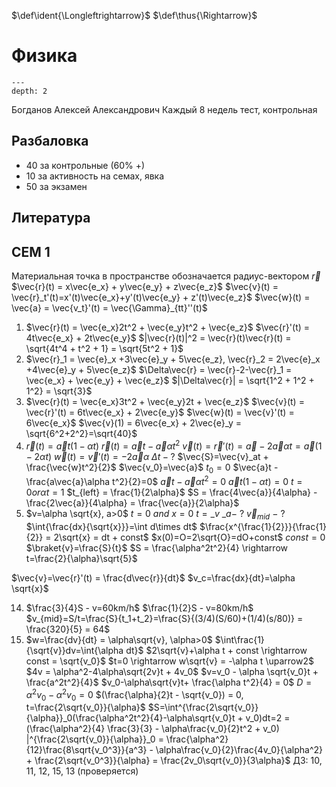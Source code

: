 <!-- Macros: start -->
$\newcommand{\block}[2]{\begin{#1} #2 \end{#1}}$
$\newcommand{\cases}[1]{\block{cases}{#1}}$
$\def\ident{\Longleftrightarrow}$
$\def\thus{\Rightarrow}$
$\newcommand{\set}[1]{ \left \{ #1 \right \} }$
$\newcommand{\brakets}[1]{ \left \( #1 \right \) }$
$\newcommand{\sharpbrakets}[1]{\left \langle #1 \right \rangle}$
$\newcommand{\mat}[1]{\block{Vmatrix}{#1}}$
$\newcommand{\det}[1]{\block{vmatrix}{#1}}$
$\newcommand{\pmat}[1]{\block{pmatrix}{#1}}$
$\newcommand{\upline}[1]{\overline{#1}}$
$\newcommand{\dnline}[1]{\underline{#1}}$
$\renewcommand{\geq}{\geqslant}$
$\renewcommand{\leq}{\leqslant}$
$\renewcommand{\phi}{\varphi}$
$\renewcommand{\epsilon}{\varepsilon}$
$\newcommand{\NN}{\mathbb{N}}$
$\newcommand{\ZZ}{\mathbb{Z}}$
$\newcommand{\RR}{\mathbb{R}}$
$\newcommand{\CC}{\mathbb{C}}$
$\newcommand{\FF}{\mathbb{F}}$
$\newcommand{\QQ}{\mathbb{Q}}$
$\newcommand{\EE}{\mathbb{E}}$
$\newcommand\E{\mathbbold{e}}$
$\newcommand\F{\mathbbold{f}}$
$\newcommand\G{\mathbbold{g}}$
$\renewcommand{\int}{\intop}$
$\newcommand{\ans}[1]{\textbf{Ответ}: #1.}$
$\newcommand{\norm}[1]{\left \lVert #1 \right \rVert}$
$\newcommand{\ord}[1]{\operatorname{ord}(#1)}$
$\renewcommand{\gcd}{\text{НОД}}$
$\newcommand{\lcm}{\text{НОК}}$
<!-- Macros: end -->

# Физика

```{contents} Содержание
---
depth: 2
```

Богданов Алексей Александрович
Каждый 8 недель тест, контрольная

## Разбаловка

- 40 за контрольные (60% +)
- 10 за активность на семах, явка
- 50 за экзамен

## Литература

## СЕМ 1

Материальная точка в пространстве обозначается радиус-вектором $\vec{r}$
$\vec{r}(t) = x\vec{e_x} + y\vec{e_y} + z\vec{e_z}$
$\vec{v}(t) = \vec{r}_t'(t)=x'(t)\vec{e_x}+y'(t)\vec{e_y} + z'(t)\vec{e_z}$
$\vec{w}(t) = \vec{a} = \vec{v_t}'(t) = \vec{\Gamma}_{tt}''(t)$

1) $\vec{r}(t) = \vec{e_x}2t^2 + \vec{e_y}t^2 + \vec{e_z}$      $\vec{r}'(t) = 4t\vec{e_x} + 2t\vec{e_y}$    $|\vec{r}(t)|^2 = \vec{r}(t)\vec{r}(t) = \sqrt{4t^4 + t^2 + 1} = \sqrt{5t^2 + 1}$
2) $\vec{r}_1 = \vec{e}_x +3\vec{e}_y + 5\vec{e_z}, \vec{r}_2 = 2\vec{e}_x +4\vec{e}_y + 5\vec{e_z}$   $\Delta\vec{r} = \vec{r}-2-\vec{r}_1 = \vec{e_x} + \vec{e_y} + \vec{e_z}$   $|\Delta\vec{r}| = \sqrt{1^2 + 1^2 + 1^2} = \sqrt{3}$
4) $\vec{r}(t) = \vec{e_x}3t^2 + \vec{e_y}2t + \vec{e_z}$    $\vec{v}(t) = \vec{r}'(t) = 6t\vec{e_x} + 2\vec{e_y}$     $\vec{w}(t) = \vec{v}'(t) = 6\vec{e_x}$   $\vec{v}(1) = 6\vec{e_x} + 2\vec{e}_y = \sqrt{6^2+2^2}=\sqrt{40}$
6) $\vec{r}(t) = \vec{a}t(1-\alpha t)$  $\vec{r}(t) = \vec{a}t - \vec{a}\alpha t^2$  $\vec{v}(t)=\vec{r}'(t)=\vec{a}-2\vec{a}\alpha t = \vec{a}(1 - 2\alpha t)$    $\vec{w}(t) = \vec{v}'(t) = -2\vec{a}\alpha$  $\Delta t - ?$   $\vec{S}=\vec{v}_at + \frac{\vec{w}t^2}{2}$   $\vec{v_0}=\vec{a}$  $t_0=0$  $\vec{a}t -\frac{a\vec{a}\alpha t^2}{2}=0$  $\vec{a}t - \vec{a}\alpha t^2=0$   $\vec{a}t(1-\alpha t) = 0$    $t=0 or \alpha t=1$     $t_{left} = \frac{1}{2\alpha}$   $S = \frac{4\vec{a}}{4\alpha} - \frac{2\vec{a}}{4\alpha} = \frac{\vec{a}}{2\alpha}$
7) $v=\alpha \sqrt{x}, a>0$   $t=0\ and\ x=0$   $t = \_v\ \_a -\ ?$   $\vec{v}_{mid}\ -\ ?$   $\int{\frac{dx}{\sqrt{x}}}=\int d\times dt$   $\frac{x^{\frac{1}{2}}}{\frac{1}{2}} = 2\sqrt{x} = dt + const$   $x(0)=O=2\sqrt{O}=dO+const$   $const = 0$   $\braket{v}=\frac{S}{t}$   $S = \frac{\alpha^2t^2}{4} \rightarrow t=\frac{2}{\alpha}\sqrt{5}$

$\vec{v}=\vec{r}'(t) = \frac{d\vec{r}}{dt}$
$v_c=\frac{dx}{dt}=\alpha \sqrt{x}$

14) $\frac{3}{4}S - v=60km/h$    $\frac{1}{2}S - v=80km/h$    $v_{mid}=S/t=\frac{S}{t_1+t_2}=\frac{S}{(3/4)(S/60)+(1/4)(s/80)} = \frac{320}{5} = 64$
16) $w=\frac{dv}{dt} = \alpha\sqrt{v}, \alpha>0$   $\int\frac{1}{\sqrt{v}}dv=\int{\alpha dt}$   $2\sqrt{v}+\alpha t + const \rightarrow const = \sqrt{v_0}$   $t=0 \rightarrow w\sqrt{v} = -\alpha t \uparrow2$   $4v = \alpha^2-4\alpha\sqrt{2v}t + 4v_0$    $v=v_0 - \alpha \sqrt{v_0}t + \frac{a^2t^2}{4}$    $v_0-\alpha\sqrt{v}t+ \frac{\alpha t^2}{4} = 0$    $D = \alpha^2v_0-\alpha^2v_0 = 0$    $(\frac{\alpha}{2}t - \sqrt{v_0}) = 0, t=\frac{2\sqrt{v_0}}{\alpha}$   $S=\int^{\frac{2\sqrt{v_0}}{\alpha}}_0(\frac{\alpha^2t^2}{4}-\alpha\sqrt{v_0}t + v_0)dt=2 = (\frac{\alpha^2}{4} \frac{3}{3} - \alpha\frac{v_0}{2}t^2 + v_0) |^{\frac{2\sqrt{v_0}}{\alpha}}_0 = \frac{\alpha^2}{12}\frac{8\sqrt{v_0^3}}{a^3} - \alpha\frac{v_0}{2}\frac{4v_0}{\alpha^2} + \frac{2\sqrt{v_0^3}}{\alpha} = \frac{2v_0\sqrt{v_0}}{3\alpha}$
ДЗ: 10, 11, 12, 15, 13 (проверяется)
